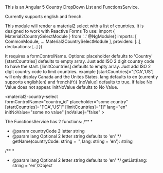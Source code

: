 This is an Angular 5 Country DropDown List and FunctionsService.
    
Currently supports english and french.

This module will render a material2 select with a list of countries.
It is designed to work with Reactive Forms
To use:
import { Material2CountrySelectModule } from '..'
@NgModule({
  imports: [
    CommonModule,
    ...
    Material2CountrySelectModule
  ],
  providers: [..],
  declarations: [..]
})

It requires a formControlName.
Options:
    placeholder defaults to 'Country'
    [startCountries] defaults to empty array.  Just add ISO 2 digit country code to have the start.
    [limitCountries] defaults to empty array.  Just add ISO 2 digit country code to limit countries.
        example [startCountries]="['CA','US'] will only display Canada and the Unites States.
    lang defaults to en (currently supports english(en) and french(fr))
    [noValue] defaults to true.  If false No Value does not appear.
    initNoValue defaults to No Value.
    
<material2-country-select  
    formControlName="country_id" 
        placeholder="some country" 
        [startCountries]="['CA','US']" 
        [limitCountries]="[]" 
        lang="en" 
        initNoValue="some no value" 
        [noValue]="false"
        ></material2-country-select>
        
The FunctionsService has 2 functions:
 /**
   * 
   * @param countryCode 2 letter string
   * @param lang Optional 2 letter string defaults to 'en'
   */
  getName(countryCode: string = '', lang: string = 'en'): string
  
  /**
   * 
   * @param lang Optional 2 letter string defaults to 'en'
   */
  getList(lang: string = 'en'):Object